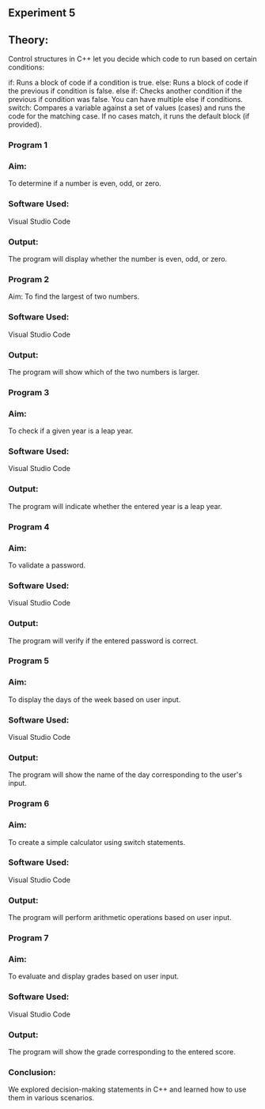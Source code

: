 ## Experiment 5
## Theory:
Control structures in C++ let you decide which code to run based on certain conditions:

if: Runs a block of code if a condition is true.
else: Runs a block of code if the previous if condition is false.
else if: Checks another condition if the previous if condition was false. You can have multiple else if conditions.
switch: Compares a variable against a set of values (cases) and runs the code for the matching case. If no cases match, it runs the default block (if provided).
### Program 1
### Aim:
To determine if a number is even, odd, or zero.

### Software Used:
Visual Studio Code

### Output:
The program will display whether the number is even, odd, or zero.

### Program 2
Aim:
To find the largest of two numbers.

### Software Used:
Visual Studio Code

### Output:
The program will show which of the two numbers is larger.

### Program 3
### Aim:
To check if a given year is a leap year.

### Software Used:
Visual Studio Code

### Output:
The program will indicate whether the entered year is a leap year.

### Program 4
### Aim:
To validate a password.

### Software Used:
Visual Studio Code

### Output:
The program will verify if the entered password is correct.

### Program 5
### Aim:
To display the days of the week based on user input.

### Software Used:
Visual Studio Code

### Output:
The program will show the name of the day corresponding to the user's input.

### Program 6
### Aim:
To create a simple calculator using switch statements.

### Software Used:
Visual Studio Code

### Output:
The program will perform arithmetic operations based on user input.

### Program 7
### Aim:
To evaluate and display grades based on user input.

### Software Used:
Visual Studio Code

### Output:
The program will show the grade corresponding to the entered score.

### Conclusion:
We explored decision-making statements in C++ and learned how to use them in various scenarios.
